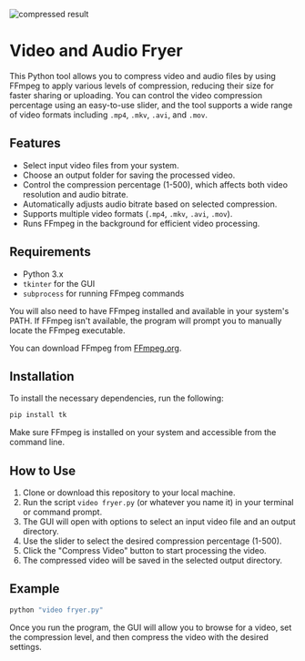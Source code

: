 ![compressed result](https://files.catbox.moe/zx20qb.gif)

# Video and Audio Fryer

This Python tool allows you to compress video and audio files by using FFmpeg to apply various levels of compression, reducing their size for faster sharing or uploading. You can control the video compression percentage using an easy-to-use slider, and the tool supports a wide range of video formats including `.mp4`, `.mkv`, `.avi`, and `.mov`.

## Features

- Select input video files from your system.
- Choose an output folder for saving the processed video.
- Control the compression percentage (1-500), which affects both video resolution and audio bitrate.
- Automatically adjusts audio bitrate based on selected compression.
- Supports multiple video formats (`.mp4`, `.mkv`, `.avi`, `.mov`).
- Runs FFmpeg in the background for efficient video processing.

## Requirements

- Python 3.x
- `tkinter` for the GUI
- `subprocess` for running FFmpeg commands

You will also need to have FFmpeg installed and available in your system's PATH. If FFmpeg isn't available, the program will prompt you to manually locate the FFmpeg executable.

You can download FFmpeg from [FFmpeg.org](https://ffmpeg.org/download.html).

## Installation

To install the necessary dependencies, run the following:

```bash
pip install tk
```

Make sure FFmpeg is installed on your system and accessible from the command line.

## How to Use

1. Clone or download this repository to your local machine.
2. Run the script `video fryer.py` (or whatever you name it) in your terminal or command prompt.
3. The GUI will open with options to select an input video file and an output directory.
4. Use the slider to select the desired compression percentage (1-500).
5. Click the "Compress Video" button to start processing the video.
6. The compressed video will be saved in the selected output directory.

## Example

```bash
python "video fryer.py"
```

Once you run the program, the GUI will allow you to browse for a video, set the compression level, and then compress the video with the desired settings.
